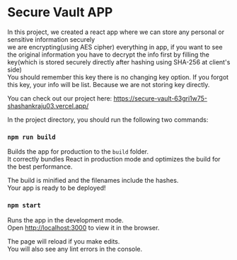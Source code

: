 # Secure Vault APP 
In this project, we created a react app where we can store any personal or sensitive information securely  
we are encrypting(using AES cipher) everything in app, if you want to see the original information you have to decrypt the
info first by filling the key(which is stored securely directly after hashing using SHA-256 at client's side)  
You should remember this key there is no changing key option. If you forgot this key, your info will be list. Because we are not storing key directly.

You can check out our project here: https://secure-vault-63gri1w75-shashankraju03.vercel.app/


In the project directory, you should run the following two commands:  
  
### `npm run build`

Builds the app for production to the `build` folder.\
It correctly bundles React in production mode and optimizes the build for the best performance.

The build is minified and the filenames include the hashes.\
Your app is ready to be deployed!

### `npm start`

Runs the app in the development mode.\
Open [http://localhost:3000](http://localhost:3000) to view it in the browser.

The page will reload if you make edits.\
You will also see any lint errors in the console.


